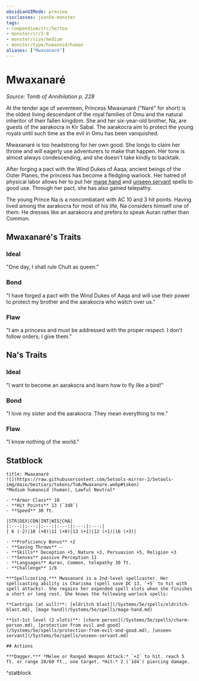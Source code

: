 ```yaml
---
obsidianUIMode: preview
cssclasses: json5e-monster
tags:
- compendium/src/5e/toa
- monster/cr/1-8
- monster/size/medium
- monster/type/humanoid/human
aliases: ["Mwaxanaré"]
---
```

# Mwaxanaré
*Source: Tomb of Annihilation p. 228*  

At the tender age of seventeen, Princess Mwaxanaré ("Naré" for short) is the oldest living descendant of the royal families of Omu and the natural inheritor of their fallen kingdom. She and her six-year-old brother, Na, are guests of the aarakocra in Kir Sabal. The aarakocra aim to protect the young royals until such time as the evil in Omu has been vanquished.

Mwaxanaré is too headstrong for her own good. She longs to claim her throne and will eagerly use adventurers to make that happen. Her tone is almost always condescending, and she doesn't take kindly to backtalk.

After forging a pact with the Wind Dukes of Aaqa, ancient beings of the Outer Planes, the princess has become a fledgling warlock. Her hatred of physical labor allows her to put her [mage hand](/Systems/5e/spells/mage-hand.md) and [unseen servant](/Systems/5e/spells/unseen-servant.md) spells to good use. Through her pact, she has also gained telepathy.

The young Prince Na is a noncombatant with AC 10 and 3 hit points. Having lived among the aarakocra for most of his life, Na considers himself one of them. He dresses like an aarakocra and prefers to speak Auran rather than Common.

## Mwaxanaré's Traits

### Ideal

"One day, I shall rule Chult as queen."

### Bond

"I have forged a pact with the Wind Dukes of Aaqa and will use their power to protect my brother and the aarakocra who watch over us."

### Flaw

"I am a princess and must be addressed with the proper respect. I don't follow orders; I give them."

## Na's Traits

### Ideal

"I want to become an aarakocra and learn how to fly like a bird!"

### Bond

"I love my sister and the aarakocra. They mean everything to me."

### Flaw

"I know nothing of the world."

## Statblock

```ad-statblock
title: Mwaxanaré
![](https://raw.githubusercontent.com/5etools-mirror-2/5etools-img/main/bestiary/tokens/ToA/Mwaxanare.webp#token)
*Medium humanoid (human), Lawful Neutral*

- **Armor Class** 10
- **Hit Points** 13 (`3d8`)
- **Speed** 30 ft.

|STR|DEX|CON|INT|WIS|CHA|
|:---:|:---:|:---:|:---:|:---:|:---:|
| 6 (-2)|10 (+0)|11 (+0)|13 (+1)|12 (+1)|16 (+3)|

- **Proficiency Bonus** +2
- **Saving Throws** ⏤
- **Skills** Deception +5, Nature +3, Persuasion +5, Religion +3
- **Senses** passive Perception 11
- **Languages** Auran, Common, telepathy 30 ft.
- **Challenge** 1/8

***Spellcasting.*** Mwaxanaré is a 2nd-level spellcaster. Her spellcasting ability is Charisma (spell save DC 13, `+5` to hit with spell attacks). She regains her expended spell slots when she finishes a short or long rest. She knows the following warlock spells:

**Cantrips (at will)**: [eldritch blast](/Systems/5e/spells/eldritch-blast.md), [mage hand](/Systems/5e/spells/mage-hand.md)

**1st-1st level (2 slots)**: [charm person](/Systems/5e/spells/charm-person.md), [protection from evil and good](/Systems/5e/spells/protection-from-evil-and-good.md), [unseen servant](/Systems/5e/spells/unseen-servant.md)

## Actions

***Dagger.*** *Melee or Ranged Weapon Attack:* `+2` to hit. reach 5 ft. or range 20/60 ft., one target. *Hit:* 2 (`1d4`) piercing damage.
```
^statblock